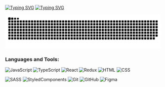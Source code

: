 [![Typing SVG](https://readme-typing-svg.herokuapp.com?color=%2336BCF7&lines=Hi+there!+I`m+Yevhen+Chornenko+a)](https://github.com/YevhenChornenko)
[![Typing SVG](https://readme-typing-svg.herokuapp.com?color=%DABE1&lines=Front-end+developer)](https://github.com/YevhenChornenko)

[<img src="https://raw.githubusercontent.com/Platane/snk/output/github-contribution-grid-snake.svg" alt="👋 Hi there! I'm (Raymo(111|nd Li)|https://raymond.li)"/>](https://github.com/YevhenChornenko)
### Languages and Tools:
![JavaScript](https://img.shields.io/badge/-JavaScript-090909?style=for-the-badge&logo=JavaScript&logoColor=E9D54D)
![TypeScript](https://img.shields.io/badge/-TypeScript-090909?style=for-the-badge&logo=TypeScript&logoColor=blue)
![React](https://img.shields.io/badge/-React-090909?style=for-the-badge&logo=React&logoColor=blue)
![Redux](https://img.shields.io/badge/-Redux-090909?style=for-the-badge&logo=Redux&logoColor=blue)
![HTML](https://img.shields.io/badge/-HTML-333?style=for-the-badge&logo=html5)
![CSS](https://img.shields.io/badge/-CSS-333?style=for-the-badge&logo=css3&logoColor=blue)

![SASS](https://img.shields.io/badge/-SASS-333?style=for-the-badge&logo=SASS)
![StyledComponents](https://img.shields.io/badge/-StyledComponents-333?style=for-the-badge&logo=StyledComponents)
![Git](https://img.shields.io/badge/-Git-333?style=for-the-badge&logo=Git)
![GitHub
](https://img.shields.io/badge/-GitHub-333?style=for-the-badge&logo=GitHub)
![Figma](https://img.shields.io/badge/-Figma-333?style=for-the-badge&logo=Figma)



